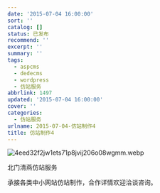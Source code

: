 ```yaml
---
date: '2015-07-04 16:00:00'
sort: ''
catalog: []
status: 已发布
recommend: ''
excerpt: ''
summary: ''
tags:
  - aspcms
  - dedecms
  - wordpress
  - 仿站服务
abbrlink: 1497
updated: '2015-07-04 16:00:00'
cover: ''
categories:
  - 仿站服务
urlname: 2015-07-04-仿站制作4
title: 仿站制作4
---
```


![4eed32f2jw1ets71p8jvij206o08wgmm.webp](https://image.bmqy.net/upload/4eed32f2jw1ets71p8jvij206o08wgmm.webp)


北门清燕仿站服务


承接各类中小网站仿站制作，合作详情欢迎洽谈咨询。

